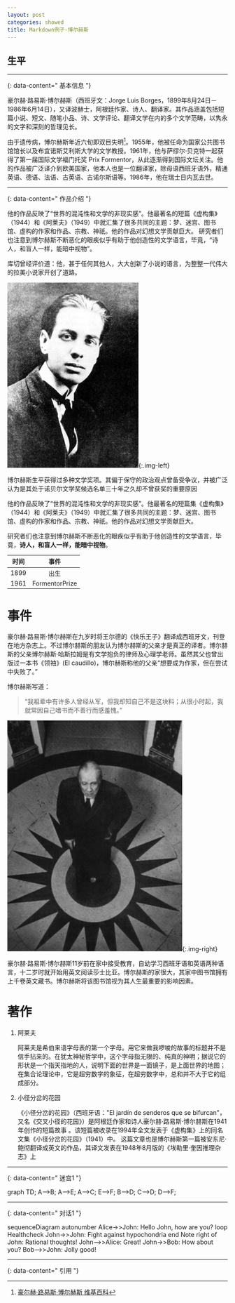 ```yaml
---
layout: post
categories: showed
title: Markdown例子-博尔赫斯
---
```


## 生平
---------------
{: data-content=" 基本信息 "}

豪尔赫·路易斯·博尔赫斯（西班牙文：Jorge Luis Borges，1899年8月24日－1986年6月14日），又译波赫士，阿根廷作家、诗人、翻译家。其作品涵盖包括短篇小说、短文、随笔小品、诗、文学评论、翻译文学在内的多个文学范畴，以隽永的文字和深刻的哲理见长。

由于遗传病，博尔赫斯年近六旬即双目失明[^1]。1955年，他被任命为国家公共图书馆馆长以及布宜诺斯艾利斯大学的文学教授。1961年，他与萨缪尔·贝克特一起获得了第一届国际文学福门托奖 Prix Formentor，从此逐渐得到国际文坛关注。他的作品被广泛译介到欧美国家，他本人也是一位翻译家，除母语西班牙语外，精通英语、德语、法语、古英语、古诺尔斯语等。1986年，他在瑞士日内瓦去世。

---------------
{: data-content=" 作品介绍 "}

他的作品反映了“世界的混沌性和文学的非现实感”。他最著名的短篇《虚构集》（1944）和《阿莱夫》（1949）中就汇集了很多共同的主题：梦、迷宫、图书馆、虚构的作家和作品、宗教、神祇。他的作品对幻想文学贡献巨大。
研究者们也注意到博尔赫斯不断恶化的眼疾似乎有助于他创造性的文学语言，毕竟，“诗人，和盲人一样，能暗中视物”。

库切曾经评价道：他，甚于任何其他人，大大创新了小说的语言，为整整一代伟大的拉美小说家开创了道路。

![](assets/images/Borges_1921.jpeg){:.img-left}

博尔赫斯生平获得过多种文学奖项。其偏于保守的政治观点曾备受争议，并被广泛认为是其处于诺贝尔文学奖候选名单三十年之久却不曾获奖的重要原因

他的作品反映了“世界的混沌性和文学的非现实感”。他最著名的短篇集《虚构集》（1944）和《阿莱夫》（1949）中就汇集了很多共同的主题：梦、迷宫、图书馆、虚构的作家和作品、宗教、神祇。他的作品对幻想文学贡献巨大。

研究者们也注意到博尔赫斯不断恶化的眼疾似乎有助于他创造性的文学语言，毕竟，**诗人，和盲人一样，能暗中视物**。

| 时间 | 事件 |
| :-------------: | :-------------: |
| 1899 | 出生 |
| 1961 | FormentorPrize |

# 事件
豪尔赫·路易斯·博尔赫斯在九岁时将王尔德的《快乐王子》翻译成西班牙文，刊登在地方杂志上。不过博尔赫斯的朋友认为博尔赫斯的父亲才是真正的译者。博尔赫斯的父亲博尔赫斯·哈斯拉姆是有文学抱负的律师及心理学老师。虽然其父也曾出版过一本书《领袖》(El caudillo)，博尔赫斯称他的父亲“想要成为作家，但在尝试中失败了。”

博尔赫斯写道：

> “我祖辈中有许多人曾经从军，但我却知自己不是这块料；从很小时起，我就常因自己嗜书而不善行而感羞愧。”

![](assets/images/Jorge_Luis_Borges_Hotel.jpeg){:.img-right}

豪尔赫·路易斯·博尔赫斯11岁前在家中接受教育，自幼学习西班牙语和英语两种语言，十二岁时就开始用英文阅读莎士比亚。博尔赫斯的家很大，其家中图书馆拥有上千卷英文藏书。博尔赫斯将该图书馆视为其人生最重要的影响因素。

# 著作
1. 阿莱夫

    阿莱夫是希伯来语字母表的第一个字母。用它来做我啰唆的故事的标题并不是信手拈来的。在犹太神秘哲学中，这个字母指无限的、纯真的神明；据说它的形状是一个指天指地的人，说明下面的世界是一面镜子，是上面世界的地图；在集合论理论中，它是超穷数字的象征，在超穷数字中，总和并不大于它的组成部分。

2. 小径分岔的花园

    《小径分岔的花园》（西班牙语："El jardín de senderos que se bifurcan"，又名《交叉小径的花园》）是阿根廷作家和诗人豪尔赫·路易斯·博尔赫斯在1941年创作的短篇故事 。该短篇被收录在1994年全文发表于《虚构集》上的同名文集《小径分岔的花园》（1941）中。 这篇文章也是博尔赫斯第一篇被安东尼·鲍彻翻译成英文的作品，其译文发表在1948年8月版的《埃勒里·奎因推理杂志》上

------------
{: data-content=" 迷宫1 "}

<div class="mermaid" markdown="0">
graph TD;
    A-->B;
    A-->E;
    A-->C;
    E-->F;
    B-->D;
    C-->D;
    D-->F;
</div>

-------------
{: data-content=" 对话1 "}

<div class="mermaid" markdown="0">
sequenceDiagram
    autonumber
    Alice->>John: Hello John, how are you?
    loop Healthcheck
        John->>John: Fight against hypochondria
    end
    Note right of John: Rational thoughts!
    John-->>Alice: Great!
    John->>Bob: How about you?
    Bob-->>John: Jolly good!
</div>

---
{: data-content=" 引用 "}

[^1]: [豪尔赫·路易斯·博尔赫斯 维基百科](https://zh.wikipedia.org/wiki/%E8%B1%AA%E5%B0%94%E8%B5%AB%C2%B7%E8%B7%AF%E6%98%93%E6%96%AF%C2%B7%E5%8D%9A%E5%B0%94%E8%B5%AB%E6%96%AF)
